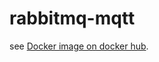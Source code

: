 # rabbitmq-mqtt

see [Docker image on docker hub](https://registry.hub.docker.com/u/sntk/rabbitmq-mqtt/).
